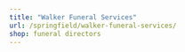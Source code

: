 ```yaml
---
title: "Walker Funeral Services"
url: /springfield/walker-funeral-services/
shop: funeral directors
---
```

